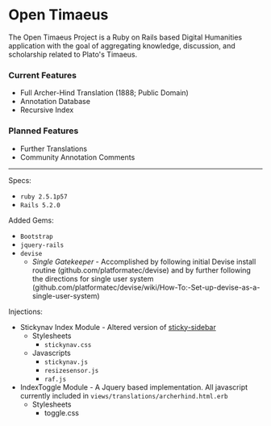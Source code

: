 # Open Timaeus

The Open Timaeus Project is a Ruby on Rails based Digital Humanities
application with the goal of aggregating knowledge, discussion, and
scholarship related to Plato's Timaeus.

### Current Features
* Full Archer-Hind Translation (1888; Public Domain)
* Annotation Database
* Recursive Index

### Planned Features
* Further Translations
* Community Annotation Comments

---

Specs:

* `ruby 2.5.1p57`
* `Rails 5.2.0`

Added Gems:

* `Bootstrap`
* `jquery-rails`
* `devise`
  * *Single Gatekeeper* - Accomplished by following initial Devise install
routine (github.com/platformatec/devise) and by further following the
directions for single user system (github.com/platformatec/devise/wiki/How-To:-Set-up-devise-as-a-single-user-system)

Injections:

* Stickynav Index Module - Altered version of [sticky-sidebar](https://github.com/abouolia/sticky-sidebar) 
  * Stylesheets
    * `stickynav.css`
  * Javascripts
    * `stickynav.js`
    * `resizesensor.js`
    * `raf.js`
* IndexToggle Module - A Jquery based implementation.  All javascript currently included in `views/translations/archerhind.html.erb`
  * Stylesheets
    * toggle.css

